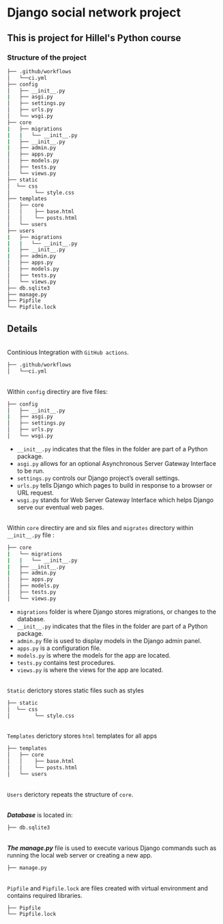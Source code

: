 # Django social network project

## This is project for Hillel's Python course

### Structure of the project

``` bash
├── .github/workflows
│   └──ci.yml
├── config
│   ├── __init__.py
|   ├── asgi.py
│   ├── settings.py
│   ├── urls.py
│   └── wsgi.py
├── core
|   ├── migrations
|   |   └── __init__.py
|   ├── __init__.py
|   ├── admin.py
│   ├── apps.py
│   ├── models.py
│   ├── tests.py
│   └── views.py
├── static
│  └── css
│        └── style.css
├── templates 
│   ├── core
│   │    ├── base.html
│   │    └── posts.html
│   └── users
├── users
|   ├── migrations
|   |   └── __init__.py
|   ├── __init__.py
|   ├── admin.py
│   ├── apps.py
│   ├── models.py
│   ├── tests.py
│   └── views.py
├── db.sqlite3
├── manage.py
├── Pipfile
└── Pipfile.lock
```

## Details

\
Continious Integration with `GitHub actions`.

``` bash
├── .github/workflows
│   └──ci.yml
```

\
Within `config` directiry are five files:

```bash
├── config
│   ├── __init__.py
|   ├── asgi.py
│   ├── settings.py
│   ├── urls.py
│   └── wsgi.py
```

- `__init__.py` indicates that the files in the folder are part of a Python package.
- `asgi.py` allows for an optional Asynchronous Server Gateway Interface to be run.
- `settings.py` controls our Django project’s overall settings.
- `urls.py` tells Django which pages to build in response to a browser or URL request.
- `wsgi.py` stands for Web Server Gateway Interface which helps Django serve our eventual web pages.

\
Within `core` directiry are and six files and `migrates` directory within `__init__.py` file :

```bash
├── core
|   └── migrations
|   |   └── __init__.py
|   ├── __init__.py
|   ├── admin.py
│   ├── apps.py
│   ├── models.py
│   ├── tests.py
│   └── views.py 
```

- `migrations` folder is where Django stores migrations, or changes to the database.
- `__init__.py` indicates that the files in the folder are part of a Python package.
- `admin.py` file is used to display  models in the Django admin panel.
- `apps.py` is a configuration file.
- `models.py` is where the models for the app are located.
- `tests.py` contains test procedures.
- `views.py` is where the views for the app are located.

\
`Static` derictory stores static files such as styles

```bash
├── static
│  └── css
│        └── style.css
```

\
`Templates` derictory stores `html` templates for all apps

```bash
├── templates 
│   ├── core
│   │    ├── base.html
│   │    └── posts.html
│   └── users
```

\
`Users` derictory repeats the structure of `core`.

\
**_Database_** is located in:

```bash
├── db.sqlite3
```

\
**_The manage.py_** file is used to execute various Django commands such as running the local web server or creating a new app.

```bash
├── manage.py
```

\
`Pipfile` and `Pipfile.lock`  are files created with virtual environment and contains required libraries.

```bash
├── Pipfile
└── Pipfile.lock
```
